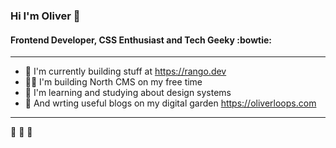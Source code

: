 ### Hi I'm Oliver :wave:
#### Frontend Developer, CSS Enthusiast and Tech Geeky :bowtie:
---
- 🚀 I'm currently building stuff at https://rango.dev
- 👨‍💻 I'm building North CMS on my free time
- 🎨 I'm learning and studying about design systems
- 🌱 And wrting useful blogs on my digital garden https://oliverloops.com
___
🍂 🍂 🍂

